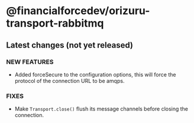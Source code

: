 # @financialforcedev/orizuru-transport-rabbitmq

## Latest changes (not yet released)

### NEW FEATURES

- Added forceSecure to the configuration options, this will force the protocol of the connection URL to be amqps.

### FIXES

- Make `Transport.close()` flush its message channels before closing the connection.
